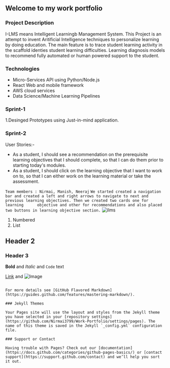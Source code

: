 ## Welcome to my work portfolio

### Project Description
I-LMS means Intelligent Learningb Management System. This Project is an attempt to invent Aritificial Intelligence techniques to personalize learning by doing education. The main feature is to trace student learning activity in the scaffold identies student learning difficulties. Learning diagnosis models to recommend fully automated or human powered support to the student.


### Technologies
- Micro-Services API using Python/Node.js
- React Web and mobile framework
- AWS cloud services
- Data Science/Machine Learning Pipelines

### Sprint-1

1.Desinged Prototypes using Just-in-mind application.

### Sprint-2
User Stories:-
- As a student, I should see a recommendation on the prerequisite learning objectives that I should complete, so that I can do them prior to starting today's modules.
- As a student, I should click on the learning objective that I want to work on to, so that I can either work on the learning material or take the assessment.
 
 `Team members : Nirmai, Manish, Neeraj`
 `We started created a navigation bar and created a left and right arrows to navigate to next and previous learning objectives. Then we created two cards one for learning      objective and other for recommendations and also placed two buttons in learning objective section.`
![ilms](https://user-images.githubusercontent.com/72124209/118987193-aa1d8f00-b99d-11eb-85cc-8fc4acbd227f.PNG)

 
1. Numbered
2. List
## Header 2
### Header 3
**Bold** and _Italic_ and `Code` text

[Link](url) and ![Image](src)
```

For more details see [GitHub Flavored Markdown](https://guides.github.com/features/mastering-markdown/).

### Jekyll Themes

Your Pages site will use the layout and styles from the Jekyll theme you have selected in your [repository settings](https://github.com/Nirmai3799/Work-Portfolio/settings/pages). The name of this theme is saved in the Jekyll `_config.yml` configuration file.

### Support or Contact

Having trouble with Pages? Check out our [documentation](https://docs.github.com/categories/github-pages-basics/) or [contact support](https://support.github.com/contact) and we’ll help you sort it out.
